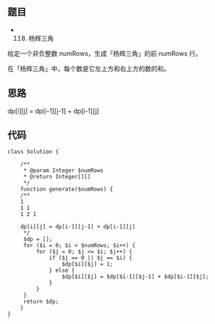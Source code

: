 ## 题目

* 118. 杨辉三角

给定一个非负整数 numRows，生成「杨辉三角」的前 numRows 行。

在「杨辉三角」中，每个数是它左上方和右上方的数的和。

## 思路

dp[i][j] = dp[i-1][j-1] + dp[i-1][j]


## 代码

```
class Solution {

    /**
     * @param Integer $numRows
     * @return Integer[][]
     */
    function generate($numRows) {
    /**
    1
    1 1
    1 2 1
    
    dp[i][j] = dp[i-1][j-1] + dp[i-1][j]
     */
     $dp = [];
     for ($i = 0; $i < $numRows; $i++) {
         for ($j = 0; $j <= $i; $j++) {
             if ($j == 0 || $j == $i) {
                 $dp[$i][$j] = 1;
             } else {
                 $dp[$i][$j] = $dp[$i-1][$j-1] + $dp[$i-1][$j];
             }
         }
     }
     return $dp;
    }
}
```